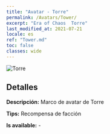 ```yaml
---
title: "Avatar - Torre"
permalink: /Avatars/Tower/
excerpt: "Era of Chaos  Torre"
last_modified_at: 2021-07-21
locale: es
ref: "Tower.md"
toc: false
classes: wide
---
```

 ![Torre](/images/a/avatarFrame_5.png)

## Detalles

 **Descripción:** Marco de avatar de Torre 

 **Tips:** Recompensa de facción 

 **Is available:**  - 

